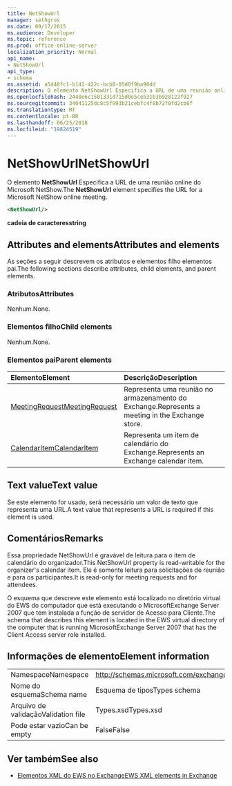 ```yaml
---
title: NetShowUrl
manager: sethgros
ms.date: 09/17/2015
ms.audience: Developer
ms.topic: reference
ms.prod: office-online-server
localization_priority: Normal
api_name:
- NetShowUrl
api_type:
- schema
ms.assetid: a5d48fc1-b141-422c-bcb0-05d0f9ba90dd
description: O elemento NetShowUrl Especifica a URL de uma reunião online do Microsoft NetShow.
ms.openlocfilehash: 2440e6c1501331d715d0e5ceb31b3b928122f927
ms.sourcegitcommit: 34041125dc8c5f993b21cebfc4f8b72f0fd2cb6f
ms.translationtype: MT
ms.contentlocale: pt-BR
ms.lasthandoff: 06/25/2018
ms.locfileid: "19824519"
---
```

# <a name="netshowurl"></a><span data-ttu-id="d6559-103">NetShowUrl</span><span class="sxs-lookup"><span data-stu-id="d6559-103">NetShowUrl</span></span>

<span data-ttu-id="d6559-104">O elemento **NetShowUrl** Especifica a URL de uma reunião online do Microsoft NetShow.</span><span class="sxs-lookup"><span data-stu-id="d6559-104">The **NetShowUrl** element specifies the URL for a Microsoft NetShow online meeting.</span></span> 
  
```xml
<NetShowUrl/>
```

 <span data-ttu-id="d6559-105">**cadeia de caracteres**</span><span class="sxs-lookup"><span data-stu-id="d6559-105">**string**</span></span>
## <a name="attributes-and-elements"></a><span data-ttu-id="d6559-106">Attributes and elements</span><span class="sxs-lookup"><span data-stu-id="d6559-106">Attributes and elements</span></span>

<span data-ttu-id="d6559-107">As seções a seguir descrevem os atributos e elementos filho elementos pai.</span><span class="sxs-lookup"><span data-stu-id="d6559-107">The following sections describe attributes, child elements, and parent elements.</span></span>
  
### <a name="attributes"></a><span data-ttu-id="d6559-108">Atributos</span><span class="sxs-lookup"><span data-stu-id="d6559-108">Attributes</span></span>

<span data-ttu-id="d6559-109">Nenhum.</span><span class="sxs-lookup"><span data-stu-id="d6559-109">None.</span></span>
  
### <a name="child-elements"></a><span data-ttu-id="d6559-110">Elementos filho</span><span class="sxs-lookup"><span data-stu-id="d6559-110">Child elements</span></span>

<span data-ttu-id="d6559-111">Nenhum.</span><span class="sxs-lookup"><span data-stu-id="d6559-111">None.</span></span>
  
### <a name="parent-elements"></a><span data-ttu-id="d6559-112">Elementos pai</span><span class="sxs-lookup"><span data-stu-id="d6559-112">Parent elements</span></span>

|<span data-ttu-id="d6559-113">**Elemento**</span><span class="sxs-lookup"><span data-stu-id="d6559-113">**Element**</span></span>|<span data-ttu-id="d6559-114">**Descrição**</span><span class="sxs-lookup"><span data-stu-id="d6559-114">**Description**</span></span>|
|:-----|:-----|
|[<span data-ttu-id="d6559-115">MeetingRequest</span><span class="sxs-lookup"><span data-stu-id="d6559-115">MeetingRequest</span></span>](meetingrequest.md) <br/> |<span data-ttu-id="d6559-116">Representa uma reunião no armazenamento do Exchange.</span><span class="sxs-lookup"><span data-stu-id="d6559-116">Represents a meeting in the Exchange store.</span></span>  <br/> |
|[<span data-ttu-id="d6559-117">CalendarItem</span><span class="sxs-lookup"><span data-stu-id="d6559-117">CalendarItem</span></span>](calendaritem.md) <br/> |<span data-ttu-id="d6559-118">Representa um item de calendário do Exchange.</span><span class="sxs-lookup"><span data-stu-id="d6559-118">Represents an Exchange calendar item.</span></span>  <br/> |
   
## <a name="text-value"></a><span data-ttu-id="d6559-119">Text value</span><span class="sxs-lookup"><span data-stu-id="d6559-119">Text value</span></span>

<span data-ttu-id="d6559-120">Se este elemento for usado, será necessário um valor de texto que representa uma URL.</span><span class="sxs-lookup"><span data-stu-id="d6559-120">A text value that represents a URL is required if this element is used.</span></span>
  
## <a name="remarks"></a><span data-ttu-id="d6559-121">Comentários</span><span class="sxs-lookup"><span data-stu-id="d6559-121">Remarks</span></span>

<span data-ttu-id="d6559-122">Essa propriedade NetShowUrl é gravável de leitura para o item de calendário do organizador.</span><span class="sxs-lookup"><span data-stu-id="d6559-122">This NetShowUrl property is read-writable for the organizer's calendar item.</span></span> <span data-ttu-id="d6559-123">Ele é somente leitura para solicitações de reunião e para os participantes.</span><span class="sxs-lookup"><span data-stu-id="d6559-123">It is read-only for meeting requests and for attendees.</span></span>
  
<span data-ttu-id="d6559-124">O esquema que descreve este elemento está localizado no diretório virtual do EWS do computador que está executando o MicrosoftExchange Server 2007 que tem instalada a função de servidor de Acesso para Cliente.</span><span class="sxs-lookup"><span data-stu-id="d6559-124">The schema that describes this element is located in the EWS virtual directory of the computer that is running MicrosoftExchange Server 2007 that has the Client Access server role installed.</span></span>
  
## <a name="element-information"></a><span data-ttu-id="d6559-125">Informações de elemento</span><span class="sxs-lookup"><span data-stu-id="d6559-125">Element information</span></span>

|||
|:-----|:-----|
|<span data-ttu-id="d6559-126">Namespace</span><span class="sxs-lookup"><span data-stu-id="d6559-126">Namespace</span></span>  <br/> |http://schemas.microsoft.com/exchange/services/2006/types  <br/> |
|<span data-ttu-id="d6559-127">Nome do esquema</span><span class="sxs-lookup"><span data-stu-id="d6559-127">Schema name</span></span>  <br/> |<span data-ttu-id="d6559-128">Esquema de tipos</span><span class="sxs-lookup"><span data-stu-id="d6559-128">Types schema</span></span>  <br/> |
|<span data-ttu-id="d6559-129">Arquivo de validação</span><span class="sxs-lookup"><span data-stu-id="d6559-129">Validation file</span></span>  <br/> |<span data-ttu-id="d6559-130">Types.xsd</span><span class="sxs-lookup"><span data-stu-id="d6559-130">Types.xsd</span></span>  <br/> |
|<span data-ttu-id="d6559-131">Pode estar vazio</span><span class="sxs-lookup"><span data-stu-id="d6559-131">Can be empty</span></span>  <br/> |<span data-ttu-id="d6559-132">False</span><span class="sxs-lookup"><span data-stu-id="d6559-132">False</span></span>  <br/> |
   
## <a name="see-also"></a><span data-ttu-id="d6559-133">Ver também</span><span class="sxs-lookup"><span data-stu-id="d6559-133">See also</span></span>



- [<span data-ttu-id="d6559-134">Elementos XML do EWS no Exchange</span><span class="sxs-lookup"><span data-stu-id="d6559-134">EWS XML elements in Exchange</span></span>](ews-xml-elements-in-exchange.md)

